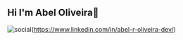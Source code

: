 ## Hi I'm Abel Oliveira👋

![social](	https://img.shields.io/badge/LinkedIn-0077B5?style=for-the-badge&logo=linkedin&logoColor=white)(https://www.linkedin.com/in/abel-r-oliveira-dev/)

